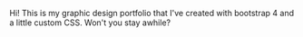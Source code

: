 Hi! This is my graphic design portfolio that I've created with bootstrap 4 and a little custom CSS. Won't you stay awhile?
